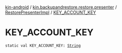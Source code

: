 [kin-android](../../index.md) / [kin.backupandrestore.restore.presenter](../index.md) / [RestorePresenterImpl](index.md) / [KEY_ACCOUNT_KEY](./-k-e-y_-a-c-c-o-u-n-t_-k-e-y.md)

# KEY_ACCOUNT_KEY

`static val KEY_ACCOUNT_KEY: `[`String`](https://kotlinlang.org/api/latest/jvm/stdlib/kotlin/-string/index.html)